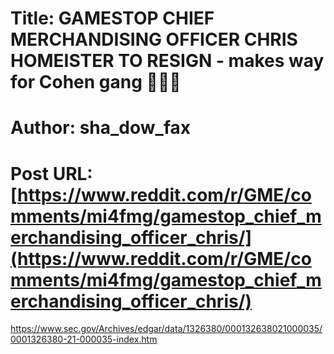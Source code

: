 # Title: GAMESTOP CHIEF MERCHANDISING OFFICER CHRIS HOMEISTER TO RESIGN - makes way for Cohen gang 🚀🚀🚀
# Author: sha_dow_fax
# Post URL: [https://www.reddit.com/r/GME/comments/mi4fmg/gamestop_chief_merchandising_officer_chris/](https://www.reddit.com/r/GME/comments/mi4fmg/gamestop_chief_merchandising_officer_chris/)


https://www.sec.gov/Archives/edgar/data/1326380/000132638021000035/0001326380-21-000035-index.htm